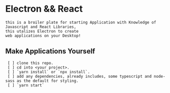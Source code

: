 # Electron && React

```
this is a broiler plate for starting Application with Knowledge of Javascript and React Libraries, 
this utalizes Electron to create 
web applications on your Desktop! 
```
## Make Applications Yourself
```
 [ ] clone this repo. 
 [ ] cd into <your project>.
 [ ] `yarn install` or `npx install`.
 [ ] add any dependencies, already includes, some typescript and node-sass as the default for styling.
 [ ] `yarn start` 
 
 ```
